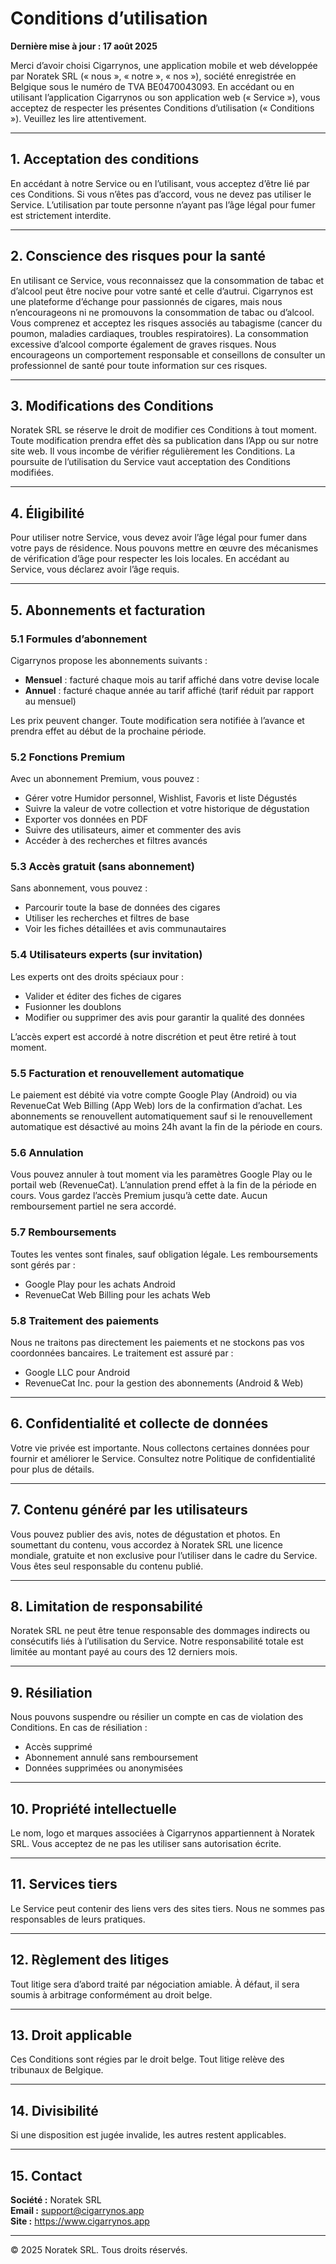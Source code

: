 # Conditions d’utilisation

**Dernière mise à jour : 17 août 2025**

Merci d’avoir choisi Cigarrynos, une application mobile et web développée par Noratek SRL (« nous », « notre », « nos »), société enregistrée en Belgique sous le numéro de TVA BE0470043093. En accédant ou en utilisant l’application Cigarrynos ou son application web (« Service »), vous acceptez de respecter les présentes Conditions d’utilisation (« Conditions »). Veuillez les lire attentivement.

---

## 1. Acceptation des conditions

En accédant à notre Service ou en l’utilisant, vous acceptez d’être lié par ces Conditions. Si vous n’êtes pas d’accord, vous ne devez pas utiliser le Service. L’utilisation par toute personne n’ayant pas l’âge légal pour fumer est strictement interdite.

---

## 2. Conscience des risques pour la santé

En utilisant ce Service, vous reconnaissez que la consommation de tabac et d’alcool peut être nocive pour votre santé et celle d’autrui. Cigarrynos est une plateforme d’échange pour passionnés de cigares, mais nous n’encourageons ni ne promouvons la consommation de tabac ou d’alcool. Vous comprenez et acceptez les risques associés au tabagisme (cancer du poumon, maladies cardiaques, troubles respiratoires). La consommation excessive d’alcool comporte également de graves risques. Nous encourageons un comportement responsable et conseillons de consulter un professionnel de santé pour toute information sur ces risques.

---

## 3. Modifications des Conditions

Noratek SRL se réserve le droit de modifier ces Conditions à tout moment. Toute modification prendra effet dès sa publication dans l’App ou sur notre site web. Il vous incombe de vérifier régulièrement les Conditions. La poursuite de l’utilisation du Service vaut acceptation des Conditions modifiées.

---

## 4. Éligibilité

Pour utiliser notre Service, vous devez avoir l’âge légal pour fumer dans votre pays de résidence. Nous pouvons mettre en œuvre des mécanismes de vérification d’âge pour respecter les lois locales. En accédant au Service, vous déclarez avoir l’âge requis.

---

## 5. Abonnements et facturation

### 5.1 Formules d’abonnement

Cigarrynos propose les abonnements suivants :  
- **Mensuel** : facturé chaque mois au tarif affiché dans votre devise locale  
- **Annuel** : facturé chaque année au tarif affiché (tarif réduit par rapport au mensuel)  

Les prix peuvent changer. Toute modification sera notifiée à l’avance et prendra effet au début de la prochaine période.

### 5.2 Fonctions Premium

Avec un abonnement Premium, vous pouvez :  
- Gérer votre Humidor personnel, Wishlist, Favoris et liste Dégustés  
- Suivre la valeur de votre collection et votre historique de dégustation  
- Exporter vos données en PDF  
- Suivre des utilisateurs, aimer et commenter des avis  
- Accéder à des recherches et filtres avancés  

### 5.3 Accès gratuit (sans abonnement)

Sans abonnement, vous pouvez :  
- Parcourir toute la base de données des cigares  
- Utiliser les recherches et filtres de base  
- Voir les fiches détaillées et avis communautaires  

### 5.4 Utilisateurs experts (sur invitation)

Les experts ont des droits spéciaux pour :  
- Valider et éditer des fiches de cigares  
- Fusionner les doublons  
- Modifier ou supprimer des avis pour garantir la qualité des données  

L’accès expert est accordé à notre discrétion et peut être retiré à tout moment.

### 5.5 Facturation et renouvellement automatique

Le paiement est débité via votre compte Google Play (Android) ou via RevenueCat Web Billing (App Web) lors de la confirmation d’achat. Les abonnements se renouvellent automatiquement sauf si le renouvellement automatique est désactivé au moins 24h avant la fin de la période en cours.

### 5.6 Annulation

Vous pouvez annuler à tout moment via les paramètres Google Play ou le portail web (RevenueCat). L’annulation prend effet à la fin de la période en cours. Vous gardez l’accès Premium jusqu’à cette date. Aucun remboursement partiel ne sera accordé.

### 5.7 Remboursements

Toutes les ventes sont finales, sauf obligation légale. Les remboursements sont gérés par :  
- Google Play pour les achats Android  
- RevenueCat Web Billing pour les achats Web  

### 5.8 Traitement des paiements

Nous ne traitons pas directement les paiements et ne stockons pas vos coordonnées bancaires. Le traitement est assuré par :  
- Google LLC pour Android  
- RevenueCat Inc. pour la gestion des abonnements (Android & Web)  

---

## 6. Confidentialité et collecte de données

Votre vie privée est importante. Nous collectons certaines données pour fournir et améliorer le Service. Consultez notre Politique de confidentialité pour plus de détails.

---

## 7. Contenu généré par les utilisateurs

Vous pouvez publier des avis, notes de dégustation et photos. En soumettant du contenu, vous accordez à Noratek SRL une licence mondiale, gratuite et non exclusive pour l’utiliser dans le cadre du Service. Vous êtes seul responsable du contenu publié.

---

## 8. Limitation de responsabilité

Noratek SRL ne peut être tenue responsable des dommages indirects ou consécutifs liés à l’utilisation du Service. Notre responsabilité totale est limitée au montant payé au cours des 12 derniers mois.

---

## 9. Résiliation

Nous pouvons suspendre ou résilier un compte en cas de violation des Conditions. En cas de résiliation :  
- Accès supprimé  
- Abonnement annulé sans remboursement  
- Données supprimées ou anonymisées  

---

## 10. Propriété intellectuelle

Le nom, logo et marques associées à Cigarrynos appartiennent à Noratek SRL. Vous acceptez de ne pas les utiliser sans autorisation écrite.

---

## 11. Services tiers

Le Service peut contenir des liens vers des sites tiers. Nous ne sommes pas responsables de leurs pratiques.

---

## 12. Règlement des litiges

Tout litige sera d’abord traité par négociation amiable. À défaut, il sera soumis à arbitrage conformément au droit belge.

---

## 13. Droit applicable

Ces Conditions sont régies par le droit belge. Tout litige relève des tribunaux de Belgique.

---

## 14. Divisibilité

Si une disposition est jugée invalide, les autres restent applicables.

---

## 15. Contact

**Société :** Noratek SRL  
**Email :** support@cigarrynos.app  
**Site :** https://www.cigarrynos.app  

---

© 2025 Noratek SRL. Tous droits réservés.
